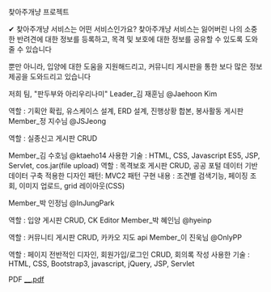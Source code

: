 찾아주개냥 프로젝트

✔ 찾아주개냥 서비스는 어떤 서비스인가요?
찾아주개냥 서비스는 잃어버린 나의 소중한 반려견에 대한 정보를 등록하고, 목격 및 보호에 대한 정보를 공유할 수 있도록 도와줄 수 있습니다

뿐만 아니라, 입양에 대한 도움을 지원해드리고, 커뮤니티 게시판을 통한 보다 많은 정보 제공을 도와드리고 있습니다

저희 팀, "판두부와 아리우리나미"
Leader_김 재훈님 @Jaehoon Kim

역할 : 기획안 확립, 유스케이스 설계, ERD 설계, 진행상황 합본, 봉사활동 게시판
Member_정 지수님 @JSJeong

역할 : 실종신고 게시판 CRUD

Member_김 수호님 @ktaeho14
사용한 기술 : HTML, CSS, Javascript ES5, JSP, Servlet, cos.jar(file upload)
역할 : 목격보호 게시판 CRUD, 공공 포털 데이터 기반 데이터 구축
적용한 디자인 패턴: MVC2 패턴
구현 내용 : 조견별 검색기능, 페이징 조회, 이미지 업로드, grid 레이아웃(CSS)


Member_박 인정님 @InJungPark

역할 : 입양 게시판 CRUD, CK Editor
Member_박 혜인님 @hyeinp

역할 : 커뮤니티 게시판 CRUD, 카카오 지도 api
Member_이 진욱님 @OnlyPP

역할 : 페이지 전반적인 디자인, 회원가입/로그인 CRUD, 회의록 작성
사용한 기술 : HTML, CSS, Bootstrap3, javascript, jQuery, JSP, Servlet

PDF
[__.pdf](https://github.com/ktaeho14/SemiProject1/files/6855830/__.pdf)

